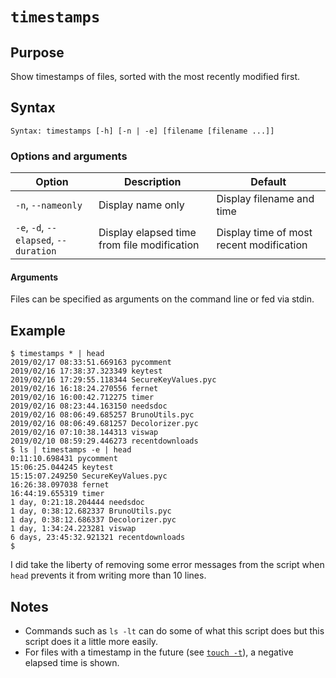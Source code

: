 # `timestamps`

## Purpose
Show timestamps of files, sorted with the most recently modified first.

## Syntax
```
Syntax: timestamps [-h] [-n | -e] [filename [filename ...]]
```

### Options and arguments
| Option | Description | Default |
| ------ | ----------- | ------- |
|  `-n`, `--nameonly`  | Display name only | Display filename and time |
|  `-e`, `-d`, `--elapsed`, `--duration`  | Display elapsed time from file modification | Display time of most recent modification |

#### Arguments
Files can be specified as arguments on the command line or fed via stdin.

## Example

```
$ timestamps * | head
2019/02/17 08:33:51.669163 pycomment
2019/02/16 17:38:37.323349 keytest
2019/02/16 17:29:55.118344 SecureKeyValues.pyc
2019/02/16 16:18:24.270556 fernet
2019/02/16 16:00:42.712275 timer
2019/02/16 08:23:44.163150 needsdoc
2019/02/16 08:06:49.685257 BrunoUtils.pyc
2019/02/16 08:06:49.681257 Decolorizer.pyc
2019/02/16 07:10:38.144313 viswap
2019/02/10 08:59:29.446273 recentdownloads
$ ls | timestamps -e | head
0:11:10.698431 pycomment
15:06:25.044245 keytest
15:15:07.249250 SecureKeyValues.pyc
16:26:38.097038 fernet
16:44:19.655319 timer
1 day, 0:21:18.204444 needsdoc
1 day, 0:38:12.682337 BrunoUtils.pyc
1 day, 0:38:12.686337 Decolorizer.pyc
1 day, 1:34:24.223281 viswap
6 days, 23:45:32.921321 recentdownloads
$ 
```

I did take the liberty of removing some error messages from the script when `head` prevents it from writing more than 10 lines.

## Notes

- Commands such as `ls -lt` can do some of what this script does but this script does it a little more easily.
- For files with a timestamp in the future (see [`touch -t`](http://pubs.opengroup.org/onlinepubs/7908799/xcu/touch.html)), a negative elapsed time is shown.